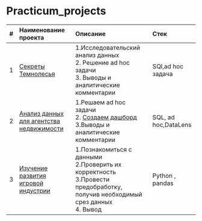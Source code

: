 # Practicum_projects

|#|Наименование проекта|Описание|Стек|
|:-|:-|:-|:-|
|1|[Секреты Темнолесья](https://github.com/Aleksey345/Practicum_projects/tree/main/%D0%A1%D0%B5%D0%BA%D1%80%D0%B5%D1%82%D1%8B%20%D0%A2%D0%B5%D0%BC%D0%BD%D0%BE%D0%BB%D0%B5%D1%81%D1%8C%D1%8F)|1.Исследовательский анализ данных<br> 2. Решение ad hoc задачи<br> 3. Выводы и аналитические комментарии|SQl,ad hoc задача
|2|[Анализ данных для агентства недвижимости](https://github.com/Aleksey345/Practicum_projects/tree/main/%D0%90%D0%BD%D0%B0%D0%BB%D0%B8%D0%B7%20%D0%B4%D0%BB%D1%8F%20%D0%B0%D0%B3%D0%B5%D0%BD%D1%82%D1%81%D1%82%D0%B2%D0%B0%20%D0%BD%D0%B5%D0%B4%D0%B2%D0%B8%D0%B6%D0%B8%D0%BC%D0%BE%D1%81%D1%82%D0%B8)|1.Решаем ad hoc задачи<br> 2. [Создаем дашборд](https://datalens.yandex.cloud/1ib5m6ju46l4o)<br> 3.Выводы и аналитические комментарии|SQL, ad hoc,DataLens|
|3|[Изучение развития игровой индустрии](https://github.com/Aleksey345/Practicum_projects/tree/main/%D0%98%D0%B7%D1%83%D1%87%D0%B5%D0%BD%D0%B8%D0%B5%20%D1%80%D0%B0%D0%B7%D0%B2%D0%B8%D1%82%D0%B8%D1%8F%20%D0%B8%D0%B3%D1%80%D0%BE%D0%B2%D0%BE%D0%B9%20%D0%B8%D0%BD%D0%B4%D1%83%D1%81%D1%82%D1%80%D0%B8%D0%B8)|1.Познакомиться с данными<br> 2.Проверить их корректность<br> 3.Провести предобработку, получив необходимый срез данных<br> 4. Вывод|Python , pandas 

